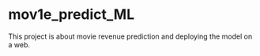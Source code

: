 # mov1e_predict_ML
This project is about movie revenue prediction and deploying the model on a web.
